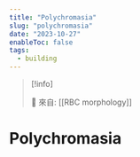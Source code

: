 ```yaml
---
title: "Polychromasia"
slug: "polychromasia"
date: "2023-10-27"
enableToc: false
tags:
  - building
---
```


> [!info]
>
> 🌱 來自: [[RBC morphology]]

# Polychromasia


